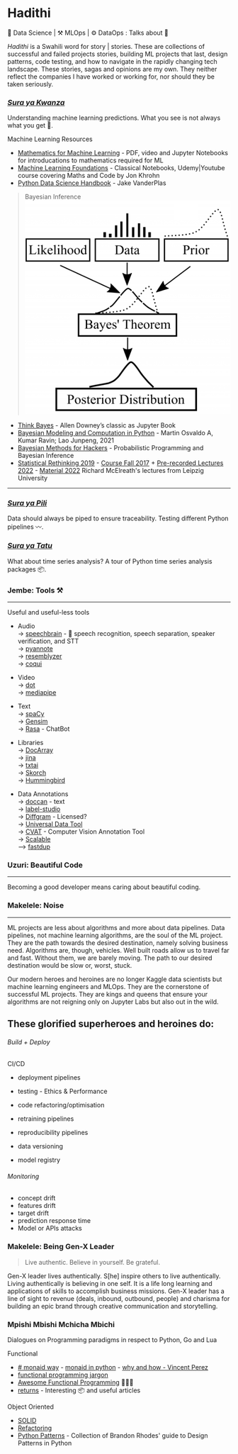 # Hadithi
🧪 Data Science | ⚒️ MLOps | ⚙️ DataOps : Talks about 🦄

_Hadithi_ is a Swahili word for story | stories. These are collections of successful and failed projects stories, building ML projects that last, design patterns, code testing, and how to navigate in the rapidly changing tech landscape. These stories, sagas and opinions are my own. They neither reflect the companies I have worked or working for, nor should they be taken seriously.

### [_Sura ya Kwanza_](https://github.com/Proteusiq/hadithi/tree/main/mlfluke)
Understanding machine learning predictions. What you see is not always what you get 🤖. 

Machine Learning Resources
- [Mathematics for Machine Learning](https://mml-book.github.io/) - PDF, video and Jupyter Notebooks for introducations to mathematics required for ML
- [Machine Learning Foundations](https://github.com/jonkrohn/ML-foundations) - Classical Notebooks, Udemy|Youtube course covering Maths and Code by Jon Khrohn
- [Python Data Science Handbook](https://nbviewer.org/github/jakevdp/PythonDataScienceHandbook/blob/master/notebooks/Index.ipynb) - Jake VanderPlas

> Bayesian Inference
![bayesian](mlfluke/notebooks/Bayesian.PNG)
- [Think Bayes](http://allendowney.github.io/ThinkBayes2) - Allen Downey’s classic as Jupyter Book
- [Bayesian Modeling and Computation in Python](https://bayesiancomputationbook.com/welcome.html) - Martin Osvaldo A, Kumar Ravin; Lao Junpeng, 2021
- [Bayesian Methods for Hackers](http://camdavidsonpilon.github.io/Probabilistic-Programming-and-Bayesian-Methods-for-Hackers) - Probabilistic Programming and Bayesian Inference
- [Statistical Rethinking 2019](https://github.com/Booleans/statistical-rethinking/raw/master/Statistical%20Rethinking%202nd%20Edition.pdf) - [Course Fall 2017](https://youtube.com/playlist?list=PLDcUM9US4XdM9_N6XUUFrhghGJ4K25bFc) + [Pre-recorded Lectures 2022](https://www.youtube.com/playlist?list=PLDcUM9US4XdMROZ57-OIRtIK0aOynbgZN) - [Material 2022](https://github.com/rmcelreath/stat_rethinking_2022) Richard McElreath's lectures from Leipzig University

___

### [_Sura ya Pili_](https://github.com/Proteusiq/hadithi/tree/main/pipelines) 
Data should always be piped to ensure traceability. Testing different Python pipelines 〰.

### [_Sura ya Tatu_](https://github.com/Proteusiq/hadithi/tree/main/timeseries)
What about time series analysis? A tour of Python time series analysis packages 📦.


### Jembe: Tools ⚒️ 
___
Useful and useful-less tools
- Audio <br>
 -> [speechbrain](https://github.com/speechbrain/speechbrain) - 🤗 speech recognition, speech separation, speaker verification, and STT<br>
 -> [pyannote](https://github.com/pyannote/pyannote-audio) <br>
 -> [resemblyzer](https://github.com/resemble-ai/Resemblyzer) <br>
 -> [coqui](https://github.com/coqui-ai/TTS) <br>

- Video <br>
 -> [dot](https://github.com/sensity-ai/dot) <br>
 -> [mediapipe](https://github.com/google/mediapipe)

- Text <br>
  -> [spaCy](https://github.com/explosion/spaCy) <br>
  -> [Gensim](https://github.com/RaRe-Technologies/gensim) <br>
  -> [Rasa](https://github.com/RasaHQ/rasa) - ChatBot

- Libraries <br>
  -> [DocArray](https://github.com/jina-ai/docarray) <br>
  -> [jina](https://github.com/jina-ai/jina)  <br>
  -> [txtai](https://github.com/neuml/txtai) <br>
  -> [Skorch](https://github.com/skorch-dev/skorch) <br>
  -> [Hummingbird](https://github.com/microsoft/hummingbird) <br>

- Data Annotations <br>
  -> [doccan](https://github.com/doccano/doccano) - text <br>
  -> [label-studio](https://github.com/heartexlabs/label-studio) <br>
  -> [Diffgram](https://github.com/diffgram/diffgram) - Licensed? <br>
  -> [Universal Data Tool](https://github.com/UniversalDataTool/universal-data-tool) <br> 
  -> [CVAT](https://github.com/openvinotoolkit/cvat) - Computer Vision Annotation Tool <br>
  -> [Scalable](https://github.com/scalabel/scalabel) <br>
  --> [fastdup](https://github.com/visualdatabase/fastdup)


### Uzuri: Beautiful Code
___

Becoming a good developer means caring about beautiful coding.

### Makelele: Noise
___
ML projects are less about algorithms and more about data pipelines. Data pipelines, not machine learning algorithms, are the soul of the ML project. They are the path towards the desired destination, namely solving business need. Algorithms are, though, vehicles. 
Well built roads allow us to travel far and fast. Without them, we are barely moving. The path to our desired destination would be slow or, worst, stuck. 

Our modern heroes and heroines are no longer Kaggle data scientists but machine learning engineers and MLOps. They are the cornerstone of successful ML projects. They are kings and queens that ensure your algorithms are not reigning only on Jupyter Labs but also out in the wild.

These glorified superheroes and heroines do:
---

###### Build + Deploy

CI/CD 
-   deployment pipelines
-   testing - Ethics & Performance 
-   code refactoring/optimisation 
-   retraining pipelines

-   reproducibility pipelines
-   data versioning 
-   model registry

###### Monitoring 
-  concept drift
-  features drift
-  target drift
-  prediction response time
-  Model or APIs attacks

### Makelele: Being Gen-X Leader
> Live authentic. Believe in yourself. Be grateful.

Gen-X leader lives authentically. S[he] inspire others to live authentically. Living authentically is believing in one self. It is a life long learning and applications of skills to accomplish business missions.
Gen-X leader has a line of sight to revenue (deals, inbound, outbound, people) and charisma for building an epic brand through creative communication and storytelling.



### Mpishi Mbishi Mchicha Mbichi

Dialogues on Programming paradigms in respect to Python, Go and Lua

Functional 
  - [# monaid way](https://github.com/cognitedata/Expression) - [monaid in python](https://www.philliams.com/monads-in-python/) - [why and how - Vincent Perez](https://youtu.be/4DZ4vPkuMLk) <br>
  - [functional programming jargon](https://github.com/jmesyou/functional-programming-jargon.py) <br>
  - [Awesome Functional Programming](https://github.com/sfermigier/awesome-functional-python) 🙈🙉🙊<br>
  - [returns](https://github.com/dry-python/returns) - Interesting 📦 and useful articles <br>

Object Oriented 
  - [SOLID](https://github.com/tuvo1106/python_design_patterns)
  - [Refactoring](https://refactoring.guru/design-patterns)
  - [Python Patterns](https://python-patterns.guide/) - Collection of Brandon Rhodes' guide to Design Patterns in Python


